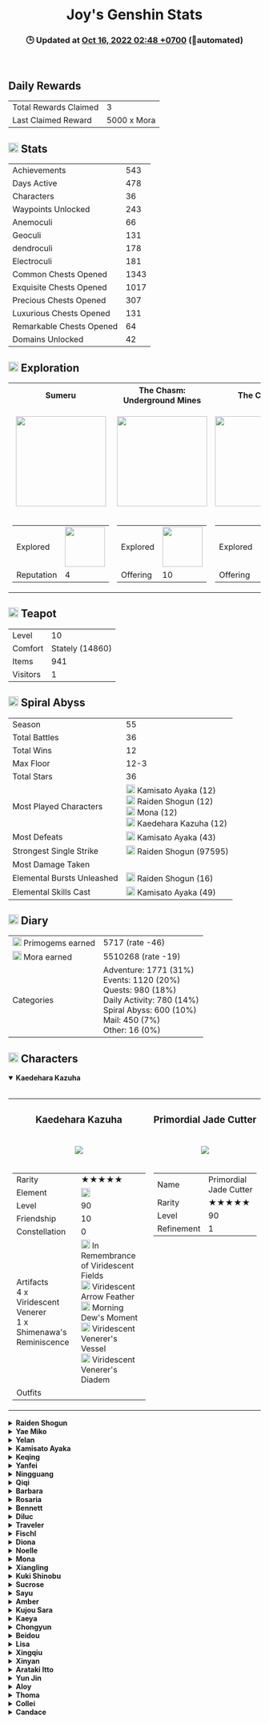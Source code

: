 <h1 align="center">Joy's Genshin Stats</h1>
<h3 align="center">🕒 Updated at <u>Oct             16,             2022             02:48 +0700</u> (🤖automated)</h3>
<br>

<h2>Daily Rewards</h2>
<table>
    <tr>
        <td>Total Rewards Claimed</td>
        <td>3</td>
    </tr>
    <tr>
        <td>Last Claimed Reward</td>
        <td>5000 x Mora</td>
    </tr>
</table>

<h2><img src="https://genshin.honeyhunterworld.com/img/icons/viewpoint_35.webp", height="20"> Stats</h2>
<table><tr>
        <td>Achievements</td>
        <td>543</td>
    </tr><tr>
        <td>Days Active</td>
        <td>478</td>
    </tr><tr>
        <td>Characters</td>
        <td>36</td>
    </tr><tr>
        <td>Waypoints Unlocked</td>
        <td>243</td>
    </tr><tr>
        <td>Anemoculi</td>
        <td>66</td>
    </tr><tr>
        <td>Geoculi</td>
        <td>131</td>
    </tr><tr>
        <td>dendroculi</td>
        <td>178</td>
    </tr><tr>
        <td>Electroculi</td>
        <td>181</td>
    </tr><tr>
        <td>Common Chests Opened</td>
        <td>1343</td>
    </tr><tr>
        <td>Exquisite Chests Opened</td>
        <td>1017</td>
    </tr><tr>
        <td>Precious Chests Opened</td>
        <td>307</td>
    </tr><tr>
        <td>Luxurious Chests Opened</td>
        <td>131</td>
    </tr><tr>
        <td>Remarkable Chests Opened</td>
        <td>64</td>
    </tr><tr>
        <td>Domains Unlocked</td>
        <td>42</td>
    </tr></table>

<h2><img src="https://genshin.honeyhunterworld.com/img/icons/map_35.webp", height="20"> Exploration</h2>
<table>
    <tr><th>Sumeru</th><th>The Chasm: Underground Mines</th><th>The Chasm</th><th>Enkanomiya</th><th>Inazuma</th><th>Dragonspine</th><th>Liyue</th><th>Mondstadt</th></tr>
    <tr><td>
            <p align="center"><img src="https://upload-os-bbs.mihoyo.com/game_record/genshin/city_icon/UI_ChapterIcon_Xumi.png" width="180"></p>
        </td><td>
            <p align="center"><img src="https://upload-os-bbs.mihoyo.com/game_record/genshin/city_icon/UI_ChapterIcon_ChasmsMaw.png" width="180"></p>
        </td><td>
            <p align="center"><img src="https://upload-os-bbs.mihoyo.com/game_record/genshin/city_icon/UI_ChapterIcon_ChasmsMaw.png" width="180"></p>
        </td><td>
            <p align="center"><img src="https://upload-os-bbs.mihoyo.com/game_record/genshin/city_icon/UI_ChapterIcon_Enkanomiya.png" width="180"></p>
        </td><td>
            <p align="center"><img src="https://upload-os-bbs.mihoyo.com/game_record/genshin/city_icon/UI_ChapterIcon_Daoqi.png" width="180"></p>
        </td><td>
            <p align="center"><img src="https://upload-os-bbs.mihoyo.com/game_record/genshin/city_icon/UI_ChapterIcon_Dragonspine.png" width="180"></p>
        </td><td>
            <p align="center"><img src="https://upload-os-bbs.mihoyo.com/game_record/genshin/city_icon/UI_ChapterIcon_Liyue.png" width="180"></p>
        </td><td>
            <p align="center"><img src="https://upload-os-bbs.mihoyo.com/game_record/genshin/city_icon/UI_ChapterIcon_Mengde.png" width="180"></p>
        </td></tr>
    <tr><td>
            <table>
                <tr>
                    <td>Explored</td>
                    <td>
                        <img
                        src="https://progress-bar.dev/40/"
                        width=80>
                    </td>
                </tr>
                <tr>
                    <td>Reputation</td>
                    <td>4</td>
                </tr>
            </table>
        </td><td>
            <table>
                <tr>
                    <td>Explored</td>
                    <td>
                        <img
                        src="https://progress-bar.dev/95/"
                        width=80>
                    </td>
                </tr>
                <tr>
                    <td>Offering</td>
                    <td>10</td>
                </tr>
            </table>
        </td><td>
            <table>
                <tr>
                    <td>Explored</td>
                    <td>
                        <img
                        src="https://progress-bar.dev/91/"
                        width=80>
                    </td>
                </tr>
                <tr>
                    <td>Offering</td>
                    <td>10</td>
                </tr>
            </table>
        </td><td>
            <table>
                <tr>
                    <td>Explored</td>
                    <td>
                        <img
                        src="https://progress-bar.dev/91/"
                        width=80>
                    </td>
                </tr>
                <tr>
                    <td>Offering</td>
                    <td>0</td>
                </tr>
            </table>
        </td><td>
            <table>
                <tr>
                    <td>Explored</td>
                    <td>
                        <img
                        src="https://progress-bar.dev/96/"
                        width=80>
                    </td>
                </tr>
                <tr>
                    <td>Reputation</td>
                    <td>10</td>
                </tr>
            </table>
        </td><td>
            <table>
                <tr>
                    <td>Explored</td>
                    <td>
                        <img
                        src="https://progress-bar.dev/100/"
                        width=80>
                    </td>
                </tr>
                <tr>
                    <td>Offering</td>
                    <td>12</td>
                </tr>
            </table>
        </td><td>
            <table>
                <tr>
                    <td>Explored</td>
                    <td>
                        <img
                        src="https://progress-bar.dev/80/"
                        width=80>
                    </td>
                </tr>
                <tr>
                    <td>Reputation</td>
                    <td>8</td>
                </tr>
            </table>
        </td><td>
            <table>
                <tr>
                    <td>Explored</td>
                    <td>
                        <img
                        src="https://progress-bar.dev/100/"
                        width=80>
                    </td>
                </tr>
                <tr>
                    <td>Reputation</td>
                    <td>8</td>
                </tr>
            </table>
        </td></tr>
</table><h2><img src="https://genshin.honeyhunterworld.com/img/icons/home_world_35.webp", height="20"> Teapot</h2>
<table>
    <tr>
        <td>Level</td>
        <td>10</td>
    </tr>
    <tr>
        <td>Comfort</td>
        <td>Stately (14860)</td>
    </tr>
    <tr>
        <td>Items</td>
        <td>941</td>
    </tr>
    <tr>
        <td>Visitors</td>
        <td>1</td>
    </tr>
</table><h2><img src="https://game-cdn.appsample.com/gim/images/memu-spiral-abyss.png", height="20"> Spiral Abyss</h2>
<table>
    <tr>
        <td>Season</td>
        <td>55</td>
    </tr>
    <tr>
        <td>Total Battles</td>
        <td>36</td>
    </tr>
    <tr>
        <td>Total Wins</td>
        <td>12</td>
    </tr>
    <tr>
        <td>Max Floor</td>
        <td>12-3</td>
    </tr>
    <tr>
        <td>Total Stars</td>
        <td>36</td>
    </tr><tr>
        <td>Most Played Characters</td>
        <td><img src="https://upload-os-bbs.mihoyo.com/game_record/genshin/character_icon/UI_AvatarIcon_Ayaka.png" , height="18"> Kamisato Ayaka (12)<br><img src="https://upload-os-bbs.mihoyo.com/game_record/genshin/character_icon/UI_AvatarIcon_Shougun.png" , height="18"> Raiden Shogun (12)<br><img src="https://upload-os-bbs.mihoyo.com/game_record/genshin/character_icon/UI_AvatarIcon_Mona.png" , height="18"> Mona (12)<br><img src="https://upload-os-bbs.mihoyo.com/game_record/genshin/character_icon/UI_AvatarIcon_Kazuha.png" , height="18"> Kaedehara Kazuha (12)<br></td>
    </tr><tr>
        <td>Most Defeats</td>
        <td><img src="https://upload-os-bbs.mihoyo.com/game_record/genshin/character_icon/UI_AvatarIcon_Ayaka.png" , height="18"> Kamisato Ayaka (43)<br></td>
    </tr><tr>
        <td>Strongest Single Strike</td>
        <td><img src="https://upload-os-bbs.mihoyo.com/game_record/genshin/character_icon/UI_AvatarIcon_Shougun.png" , height="18"> Raiden Shogun (97595)<br></td>
    </tr><tr>
        <td>Most Damage Taken</td>
        <td></td>
    </tr><tr>
        <td>Elemental Bursts Unleashed</td>
        <td><img src="https://upload-os-bbs.mihoyo.com/game_record/genshin/character_icon/UI_AvatarIcon_Shougun.png" , height="18"> Raiden Shogun (16)<br></td>
    </tr><tr>
        <td>Elemental Skills Cast</td>
        <td><img src="https://upload-os-bbs.mihoyo.com/game_record/genshin/character_icon/UI_AvatarIcon_Ayaka.png" , height="18"> Kamisato Ayaka (49)<br></td>
    </tr></table><h2><img src="https://genshin.honeyhunterworld.com/img/hnb_10001_35.webp" height="20"> Diary</h2>
<table>
    <tr>
        <td><img src="https://static.wikia.nocookie.net/gensin-impact/images/d/d4/Item_Primogem.png", height="18"> Primogems earned</td>
        <td>5717 (rate -46)</td>
    </tr>
    <tr>
        <td><img src="https://genshin.honeyhunterworld.com/img/i_2001_35.webp", height="18"> Mora earned</td>
        <td>5510268 (rate -19)</td>
    </tr>
    <tr>
        <td>Categories</td>
        <td>Adventure: 1771 (31%)<br>Events: 1120 (20%)<br>Quests: 980 (18%)<br>Daily Activity: 780 (14%)<br>Spiral Abyss: 600 (10%)<br>Mail: 450 (7%)<br>Other: 16 (0%)<br></td>
    </tr>
</table>

<h2><img src="https://genshin.honeyhunterworld.com/img/icons/char_35.webp", height="20"> Characters</h2><details open><summary><b>Kaedehara Kazuha</b></summary>
    <br/>
    <table>
        <tr>
            <th><h3 align="center">Kaedehara Kazuha</h3></th>
            <th><h3 align="center">Primordial Jade Cutter</h3></th>
        </tr>
        <tr>
            <td>
                <p align="center"><img src="https://upload-os-bbs.mihoyo.com/game_record/genshin/character_icon/UI_AvatarIcon_Kazuha.png"></p>
            </td>
            <td>
                <p align="center"><img src="https://upload-os-bbs.mihoyo.com/game_record/genshin/equip/UI_EquipIcon_Sword_Morax.png"></p>
            </td>
        </tr>
        <tr>
            <td>
                <table>
                    <tr>
                        <td>Rarity</td>
                        <td>★★★★★</td>
                    </tr>
                    <tr>
                        <td>Element</td>
                        <td><img src="https://genshin.honeyhunterworld.com/img/icons/element/anemo_35.webp", height="18"></td>
                    </tr>
                    <tr>
                        <td>Level</td>
                        <td>90</td>
                    </tr>
                    <tr>
                        <td>Friendship</td>
                        <td>10</td>
                    </tr>
                    <tr>
                        <td>Constellation</td>
                        <td>0</td>
                    </tr>
                    <tr>
                        <td>Artifacts<br>4 x Viridescent Venerer<br>1 x Shimenawa's Reminiscence<br></td>
                        <td><img src="https://upload-os-bbs.mihoyo.com/game_record/genshin/equip/UI_RelicIcon_15002_4.png", height="18"> In Remembrance of Viridescent Fields<br><img src="https://upload-os-bbs.mihoyo.com/game_record/genshin/equip/UI_RelicIcon_15002_2.png", height="18"> Viridescent Arrow Feather<br><img src="https://upload-os-bbs.mihoyo.com/game_record/genshin/equip/UI_RelicIcon_15019_5.png", height="18"> Morning Dew's Moment<br><img src="https://upload-os-bbs.mihoyo.com/game_record/genshin/equip/UI_RelicIcon_15002_1.png", height="18"> Viridescent Venerer's Vessel<br><img src="https://upload-os-bbs.mihoyo.com/game_record/genshin/equip/UI_RelicIcon_15002_3.png", height="18"> Viridescent Venerer's Diadem<br></td>
                    </tr>
                    <tr>
                        <td>Outfits</td>
                        <td></td>
                    </tr>
                </table>
            </td>
            <td valign="top">
                <table>
                    <tr>
                        <td>Name</td>
                        <td>Primordial Jade Cutter</td>
                    </tr>
                    <tr>
                        <td>Rarity</td>
                        <td>★★★★★</td>
                    </tr>
                    <tr>
                        <td>Level</td>
                        <td>90</td>
                    </tr>
                    <tr>
                        <td>Refinement</td>
                        <td>1</td>
                    </tr>
                </table>
            </td>
        </tr>
    </table>
</details><details><summary><b>Raiden Shogun</b></summary>
    <br/>
    <table>
        <tr>
            <th><h3 align="center">Raiden Shogun</h3></th>
            <th><h3 align="center">"The Catch"</h3></th>
        </tr>
        <tr>
            <td>
                <p align="center"><img src="https://upload-os-bbs.mihoyo.com/game_record/genshin/character_icon/UI_AvatarIcon_Shougun.png"></p>
            </td>
            <td>
                <p align="center"><img src="https://upload-os-bbs.mihoyo.com/game_record/genshin/equip/UI_EquipIcon_Pole_Mori.png"></p>
            </td>
        </tr>
        <tr>
            <td>
                <table>
                    <tr>
                        <td>Rarity</td>
                        <td>★★★★★</td>
                    </tr>
                    <tr>
                        <td>Element</td>
                        <td><img src="https://genshin.honeyhunterworld.com/img/icons/element/electro_35.webp", height="18"></td>
                    </tr>
                    <tr>
                        <td>Level</td>
                        <td>90</td>
                    </tr>
                    <tr>
                        <td>Friendship</td>
                        <td>10</td>
                    </tr>
                    <tr>
                        <td>Constellation</td>
                        <td>0</td>
                    </tr>
                    <tr>
                        <td>Artifacts<br>4 x Emblem of Severed Fate<br>1 x Maiden Beloved<br></td>
                        <td><img src="https://upload-os-bbs.mihoyo.com/game_record/genshin/equip/UI_RelicIcon_15020_4.png", height="18"> Magnificent Tsuba<br><img src="https://upload-os-bbs.mihoyo.com/game_record/genshin/equip/UI_RelicIcon_15020_2.png", height="18"> Sundered Feather<br><img src="https://upload-os-bbs.mihoyo.com/game_record/genshin/equip/UI_RelicIcon_15020_5.png", height="18"> Storm Cage<br><img src="https://upload-os-bbs.mihoyo.com/game_record/genshin/equip/UI_RelicIcon_14004_1.png", height="18"> Maiden's Fleeting Leisure<br><img src="https://upload-os-bbs.mihoyo.com/game_record/genshin/equip/UI_RelicIcon_15020_3.png", height="18"> Ornate Kabuto<br></td>
                    </tr>
                    <tr>
                        <td>Outfits</td>
                        <td></td>
                    </tr>
                </table>
            </td>
            <td valign="top">
                <table>
                    <tr>
                        <td>Name</td>
                        <td>"The Catch"</td>
                    </tr>
                    <tr>
                        <td>Rarity</td>
                        <td>★★★★</td>
                    </tr>
                    <tr>
                        <td>Level</td>
                        <td>90</td>
                    </tr>
                    <tr>
                        <td>Refinement</td>
                        <td>5</td>
                    </tr>
                </table>
            </td>
        </tr>
    </table>
</details><details><summary><b>Yae Miko</b></summary>
    <br/>
    <table>
        <tr>
            <th><h3 align="center">Yae Miko</h3></th>
            <th><h3 align="center">Kagura's Verity</h3></th>
        </tr>
        <tr>
            <td>
                <p align="center"><img src="https://upload-os-bbs.mihoyo.com/game_record/genshin/character_icon/UI_AvatarIcon_Yae.png"></p>
            </td>
            <td>
                <p align="center"><img src="https://upload-os-bbs.mihoyo.com/game_record/genshin/equip/UI_EquipIcon_Catalyst_Narukami.png"></p>
            </td>
        </tr>
        <tr>
            <td>
                <table>
                    <tr>
                        <td>Rarity</td>
                        <td>★★★★★</td>
                    </tr>
                    <tr>
                        <td>Element</td>
                        <td><img src="https://genshin.honeyhunterworld.com/img/icons/element/electro_35.webp", height="18"></td>
                    </tr>
                    <tr>
                        <td>Level</td>
                        <td>90</td>
                    </tr>
                    <tr>
                        <td>Friendship</td>
                        <td>10</td>
                    </tr>
                    <tr>
                        <td>Constellation</td>
                        <td>0</td>
                    </tr>
                    <tr>
                        <td>Artifacts<br>2 x Shimenawa's Reminiscence<br>2 x Gladiator's Finale<br>1 x Pale Flame<br></td>
                        <td><img src="https://upload-os-bbs.mihoyo.com/game_record/genshin/equip/UI_RelicIcon_15019_4.png", height="18"> Entangling Bloom<br><img src="https://upload-os-bbs.mihoyo.com/game_record/genshin/equip/UI_RelicIcon_15019_2.png", height="18"> Shaft of Remembrance<br><img src="https://upload-os-bbs.mihoyo.com/game_record/genshin/equip/UI_RelicIcon_15001_5.png", height="18"> Gladiator's Longing<br><img src="https://upload-os-bbs.mihoyo.com/game_record/genshin/equip/UI_RelicIcon_15018_1.png", height="18"> Surpassing Cup<br><img src="https://upload-os-bbs.mihoyo.com/game_record/genshin/equip/UI_RelicIcon_15001_3.png", height="18"> Gladiator's Triumphus<br></td>
                    </tr>
                    <tr>
                        <td>Outfits</td>
                        <td></td>
                    </tr>
                </table>
            </td>
            <td valign="top">
                <table>
                    <tr>
                        <td>Name</td>
                        <td>Kagura's Verity</td>
                    </tr>
                    <tr>
                        <td>Rarity</td>
                        <td>★★★★★</td>
                    </tr>
                    <tr>
                        <td>Level</td>
                        <td>90</td>
                    </tr>
                    <tr>
                        <td>Refinement</td>
                        <td>1</td>
                    </tr>
                </table>
            </td>
        </tr>
    </table>
</details><details><summary><b>Yelan</b></summary>
    <br/>
    <table>
        <tr>
            <th><h3 align="center">Yelan</h3></th>
            <th><h3 align="center">Skyward Harp</h3></th>
        </tr>
        <tr>
            <td>
                <p align="center"><img src="https://upload-os-bbs.mihoyo.com/game_record/genshin/character_icon/UI_AvatarIcon_Yelan.png"></p>
            </td>
            <td>
                <p align="center"><img src="https://upload-os-bbs.mihoyo.com/game_record/genshin/equip/UI_EquipIcon_Bow_Dvalin.png"></p>
            </td>
        </tr>
        <tr>
            <td>
                <table>
                    <tr>
                        <td>Rarity</td>
                        <td>★★★★★</td>
                    </tr>
                    <tr>
                        <td>Element</td>
                        <td><img src="https://genshin.honeyhunterworld.com/img/icons/element/hydro_35.webp", height="18"></td>
                    </tr>
                    <tr>
                        <td>Level</td>
                        <td>90</td>
                    </tr>
                    <tr>
                        <td>Friendship</td>
                        <td>10</td>
                    </tr>
                    <tr>
                        <td>Constellation</td>
                        <td>0</td>
                    </tr>
                    <tr>
                        <td>Artifacts<br>2 x Emblem of Severed Fate<br>2 x Heart of Depth<br>1 x Blizzard Strayer<br></td>
                        <td><img src="https://upload-os-bbs.mihoyo.com/game_record/genshin/equip/UI_RelicIcon_15020_4.png", height="18"> Magnificent Tsuba<br><img src="https://upload-os-bbs.mihoyo.com/game_record/genshin/equip/UI_RelicIcon_15020_2.png", height="18"> Sundered Feather<br><img src="https://upload-os-bbs.mihoyo.com/game_record/genshin/equip/UI_RelicIcon_15016_5.png", height="18"> Copper Compass<br><img src="https://upload-os-bbs.mihoyo.com/game_record/genshin/equip/UI_RelicIcon_15016_1.png", height="18"> Goblet of Thundering Deep<br><img src="https://upload-os-bbs.mihoyo.com/game_record/genshin/equip/UI_RelicIcon_14001_3.png", height="18"> Broken Rime's Echo<br></td>
                    </tr>
                    <tr>
                        <td>Outfits</td>
                        <td></td>
                    </tr>
                </table>
            </td>
            <td valign="top">
                <table>
                    <tr>
                        <td>Name</td>
                        <td>Skyward Harp</td>
                    </tr>
                    <tr>
                        <td>Rarity</td>
                        <td>★★★★★</td>
                    </tr>
                    <tr>
                        <td>Level</td>
                        <td>90</td>
                    </tr>
                    <tr>
                        <td>Refinement</td>
                        <td>1</td>
                    </tr>
                </table>
            </td>
        </tr>
    </table>
</details><details><summary><b>Kamisato Ayaka</b></summary>
    <br/>
    <table>
        <tr>
            <th><h3 align="center">Kamisato Ayaka</h3></th>
            <th><h3 align="center">Mistsplitter Reforged</h3></th>
        </tr>
        <tr>
            <td>
                <p align="center"><img src="https://upload-os-bbs.mihoyo.com/game_record/genshin/character_icon/UI_AvatarIcon_Ayaka.png"></p>
            </td>
            <td>
                <p align="center"><img src="https://upload-os-bbs.mihoyo.com/game_record/genshin/equip/UI_EquipIcon_Sword_Narukami.png"></p>
            </td>
        </tr>
        <tr>
            <td>
                <table>
                    <tr>
                        <td>Rarity</td>
                        <td>★★★★★</td>
                    </tr>
                    <tr>
                        <td>Element</td>
                        <td><img src="https://genshin.honeyhunterworld.com/img/icons/element/cryo_35.webp", height="18"></td>
                    </tr>
                    <tr>
                        <td>Level</td>
                        <td>90</td>
                    </tr>
                    <tr>
                        <td>Friendship</td>
                        <td>9</td>
                    </tr>
                    <tr>
                        <td>Constellation</td>
                        <td>0</td>
                    </tr>
                    <tr>
                        <td>Artifacts<br>4 x Blizzard Strayer<br>1 x Emblem of Severed Fate<br></td>
                        <td><img src="https://upload-os-bbs.mihoyo.com/game_record/genshin/equip/UI_RelicIcon_14001_4.png", height="18"> Snowswept Memory<br><img src="https://upload-os-bbs.mihoyo.com/game_record/genshin/equip/UI_RelicIcon_14001_2.png", height="18"> Icebreaker's Resolve<br><img src="https://upload-os-bbs.mihoyo.com/game_record/genshin/equip/UI_RelicIcon_14001_5.png", height="18"> Frozen Homeland's Demise<br><img src="https://upload-os-bbs.mihoyo.com/game_record/genshin/equip/UI_RelicIcon_15020_1.png", height="18"> Scarlet Vessel<br><img src="https://upload-os-bbs.mihoyo.com/game_record/genshin/equip/UI_RelicIcon_14001_3.png", height="18"> Broken Rime's Echo<br></td>
                    </tr>
                    <tr>
                        <td>Outfits</td>
                        <td></td>
                    </tr>
                </table>
            </td>
            <td valign="top">
                <table>
                    <tr>
                        <td>Name</td>
                        <td>Mistsplitter Reforged</td>
                    </tr>
                    <tr>
                        <td>Rarity</td>
                        <td>★★★★★</td>
                    </tr>
                    <tr>
                        <td>Level</td>
                        <td>90</td>
                    </tr>
                    <tr>
                        <td>Refinement</td>
                        <td>1</td>
                    </tr>
                </table>
            </td>
        </tr>
    </table>
</details><details><summary><b>Keqing</b></summary>
    <br/>
    <table>
        <tr>
            <th><h3 align="center">Keqing</h3></th>
            <th><h3 align="center">Lion's Roar</h3></th>
        </tr>
        <tr>
            <td>
                <p align="center"><img src="https://upload-os-bbs.mihoyo.com/game_record/genshin/character_icon/UI_AvatarIcon_Keqing.png"></p>
            </td>
            <td>
                <p align="center"><img src="https://upload-os-bbs.mihoyo.com/game_record/genshin/equip/UI_EquipIcon_Sword_Rockkiller.png"></p>
            </td>
        </tr>
        <tr>
            <td>
                <table>
                    <tr>
                        <td>Rarity</td>
                        <td>★★★★★</td>
                    </tr>
                    <tr>
                        <td>Element</td>
                        <td><img src="https://genshin.honeyhunterworld.com/img/icons/element/electro_35.webp", height="18"></td>
                    </tr>
                    <tr>
                        <td>Level</td>
                        <td>80</td>
                    </tr>
                    <tr>
                        <td>Friendship</td>
                        <td>10</td>
                    </tr>
                    <tr>
                        <td>Constellation</td>
                        <td>0</td>
                    </tr>
                    <tr>
                        <td>Artifacts<br>2 x Wanderer's Troupe<br>3 x Gladiator's Finale<br></td>
                        <td><img src="https://upload-os-bbs.mihoyo.com/game_record/genshin/equip/UI_RelicIcon_15003_4.png", height="18"> Troupe's Dawnlight<br><img src="https://upload-os-bbs.mihoyo.com/game_record/genshin/equip/UI_RelicIcon_15001_2.png", height="18"> Gladiator's Destiny<br><img src="https://upload-os-bbs.mihoyo.com/game_record/genshin/equip/UI_RelicIcon_15001_5.png", height="18"> Gladiator's Longing<br><img src="https://upload-os-bbs.mihoyo.com/game_record/genshin/equip/UI_RelicIcon_15001_1.png", height="18"> Gladiator's Intoxication<br><img src="https://upload-os-bbs.mihoyo.com/game_record/genshin/equip/UI_RelicIcon_15003_3.png", height="18"> Conductor's Top Hat<br></td>
                    </tr>
                    <tr>
                        <td>Outfits</td>
                        <td></td>
                    </tr>
                </table>
            </td>
            <td valign="top">
                <table>
                    <tr>
                        <td>Name</td>
                        <td>Lion's Roar</td>
                    </tr>
                    <tr>
                        <td>Rarity</td>
                        <td>★★★★</td>
                    </tr>
                    <tr>
                        <td>Level</td>
                        <td>80</td>
                    </tr>
                    <tr>
                        <td>Refinement</td>
                        <td>2</td>
                    </tr>
                </table>
            </td>
        </tr>
    </table>
</details><details><summary><b>Yanfei</b></summary>
    <br/>
    <table>
        <tr>
            <th><h3 align="center">Yanfei</h3></th>
            <th><h3 align="center">Dodoco Tales</h3></th>
        </tr>
        <tr>
            <td>
                <p align="center"><img src="https://upload-os-bbs.mihoyo.com/game_record/genshin/character_icon/UI_AvatarIcon_Feiyan.png"></p>
            </td>
            <td>
                <p align="center"><img src="https://upload-os-bbs.mihoyo.com/game_record/genshin/equip/UI_EquipIcon_Catalyst_Ludiharpastum.png"></p>
            </td>
        </tr>
        <tr>
            <td>
                <table>
                    <tr>
                        <td>Rarity</td>
                        <td>★★★★</td>
                    </tr>
                    <tr>
                        <td>Element</td>
                        <td><img src="https://genshin.honeyhunterworld.com/img/icons/element/pyro_35.webp", height="18"></td>
                    </tr>
                    <tr>
                        <td>Level</td>
                        <td>90</td>
                    </tr>
                    <tr>
                        <td>Friendship</td>
                        <td>10</td>
                    </tr>
                    <tr>
                        <td>Constellation</td>
                        <td>2</td>
                    </tr>
                    <tr>
                        <td>Artifacts<br>4 x Wanderer's Troupe<br>1 x Emblem of Severed Fate<br></td>
                        <td><img src="https://upload-os-bbs.mihoyo.com/game_record/genshin/equip/UI_RelicIcon_15003_4.png", height="18"> Troupe's Dawnlight<br><img src="https://upload-os-bbs.mihoyo.com/game_record/genshin/equip/UI_RelicIcon_15003_2.png", height="18"> Bard's Arrow Feather<br><img src="https://upload-os-bbs.mihoyo.com/game_record/genshin/equip/UI_RelicIcon_15003_5.png", height="18"> Concert's Final Hour<br><img src="https://upload-os-bbs.mihoyo.com/game_record/genshin/equip/UI_RelicIcon_15020_1.png", height="18"> Scarlet Vessel<br><img src="https://upload-os-bbs.mihoyo.com/game_record/genshin/equip/UI_RelicIcon_15003_3.png", height="18"> Conductor's Top Hat<br></td>
                    </tr>
                    <tr>
                        <td>Outfits</td>
                        <td></td>
                    </tr>
                </table>
            </td>
            <td valign="top">
                <table>
                    <tr>
                        <td>Name</td>
                        <td>Dodoco Tales</td>
                    </tr>
                    <tr>
                        <td>Rarity</td>
                        <td>★★★★</td>
                    </tr>
                    <tr>
                        <td>Level</td>
                        <td>80</td>
                    </tr>
                    <tr>
                        <td>Refinement</td>
                        <td>3</td>
                    </tr>
                </table>
            </td>
        </tr>
    </table>
</details><details><summary><b>Ningguang</b></summary>
    <br/>
    <table>
        <tr>
            <th><h3 align="center">Ningguang</h3></th>
            <th><h3 align="center">Skyward Atlas</h3></th>
        </tr>
        <tr>
            <td>
                <p align="center"><img src="https://upload-os-bbs.mihoyo.com/game_record/genshin/character_icon/UI_AvatarIcon_Ningguang.png"></p>
            </td>
            <td>
                <p align="center"><img src="https://upload-os-bbs.mihoyo.com/game_record/genshin/equip/UI_EquipIcon_Catalyst_Dvalin.png"></p>
            </td>
        </tr>
        <tr>
            <td>
                <table>
                    <tr>
                        <td>Rarity</td>
                        <td>★★★★</td>
                    </tr>
                    <tr>
                        <td>Element</td>
                        <td><img src="https://genshin.honeyhunterworld.com/img/icons/element/geo_35.webp", height="18"></td>
                    </tr>
                    <tr>
                        <td>Level</td>
                        <td>80</td>
                    </tr>
                    <tr>
                        <td>Friendship</td>
                        <td>9</td>
                    </tr>
                    <tr>
                        <td>Constellation</td>
                        <td>6</td>
                    </tr>
                    <tr>
                        <td>Artifacts<br>2 x Shimenawa's Reminiscence<br>2 x Gladiator's Finale<br>1 x Thundering Fury<br></td>
                        <td><img src="https://upload-os-bbs.mihoyo.com/game_record/genshin/equip/UI_RelicIcon_15019_4.png", height="18"> Entangling Bloom<br><img src="https://upload-os-bbs.mihoyo.com/game_record/genshin/equip/UI_RelicIcon_15019_2.png", height="18"> Shaft of Remembrance<br><img src="https://upload-os-bbs.mihoyo.com/game_record/genshin/equip/UI_RelicIcon_15001_5.png", height="18"> Gladiator's Longing<br><img src="https://upload-os-bbs.mihoyo.com/game_record/genshin/equip/UI_RelicIcon_15001_1.png", height="18"> Gladiator's Intoxication<br><img src="https://upload-os-bbs.mihoyo.com/game_record/genshin/equip/UI_RelicIcon_15005_3.png", height="18"> Thunder Summoner's Crown<br></td>
                    </tr>
                    <tr>
                        <td>Outfits</td>
                        <td>Orchid's Evening Gown</td>
                    </tr>
                </table>
            </td>
            <td valign="top">
                <table>
                    <tr>
                        <td>Name</td>
                        <td>Skyward Atlas</td>
                    </tr>
                    <tr>
                        <td>Rarity</td>
                        <td>★★★★★</td>
                    </tr>
                    <tr>
                        <td>Level</td>
                        <td>90</td>
                    </tr>
                    <tr>
                        <td>Refinement</td>
                        <td>1</td>
                    </tr>
                </table>
            </td>
        </tr>
    </table>
</details><details><summary><b>Qiqi</b></summary>
    <br/>
    <table>
        <tr>
            <th><h3 align="center">Qiqi</h3></th>
            <th><h3 align="center">Aquila Favonia</h3></th>
        </tr>
        <tr>
            <td>
                <p align="center"><img src="https://upload-os-bbs.mihoyo.com/game_record/genshin/character_icon/UI_AvatarIcon_Qiqi.png"></p>
            </td>
            <td>
                <p align="center"><img src="https://upload-os-bbs.mihoyo.com/game_record/genshin/equip/UI_EquipIcon_Sword_Falcon.png"></p>
            </td>
        </tr>
        <tr>
            <td>
                <table>
                    <tr>
                        <td>Rarity</td>
                        <td>★★★★★</td>
                    </tr>
                    <tr>
                        <td>Element</td>
                        <td><img src="https://genshin.honeyhunterworld.com/img/icons/element/cryo_35.webp", height="18"></td>
                    </tr>
                    <tr>
                        <td>Level</td>
                        <td>80</td>
                    </tr>
                    <tr>
                        <td>Friendship</td>
                        <td>10</td>
                    </tr>
                    <tr>
                        <td>Constellation</td>
                        <td>1</td>
                    </tr>
                    <tr>
                        <td>Artifacts<br>4 x Maiden Beloved<br>1 x Noblesse Oblige<br></td>
                        <td><img src="https://upload-os-bbs.mihoyo.com/game_record/genshin/equip/UI_RelicIcon_14004_4.png", height="18"> Maiden's Distant Love<br><img src="https://upload-os-bbs.mihoyo.com/game_record/genshin/equip/UI_RelicIcon_14004_2.png", height="18"> Maiden's Heart-Stricken Infatuation<br><img src="https://upload-os-bbs.mihoyo.com/game_record/genshin/equip/UI_RelicIcon_15007_5.png", height="18"> Royal Pocket Watch<br><img src="https://upload-os-bbs.mihoyo.com/game_record/genshin/equip/UI_RelicIcon_14004_1.png", height="18"> Maiden's Fleeting Leisure<br><img src="https://upload-os-bbs.mihoyo.com/game_record/genshin/equip/UI_RelicIcon_14004_3.png", height="18"> Maiden's Fading Beauty<br></td>
                    </tr>
                    <tr>
                        <td>Outfits</td>
                        <td></td>
                    </tr>
                </table>
            </td>
            <td valign="top">
                <table>
                    <tr>
                        <td>Name</td>
                        <td>Aquila Favonia</td>
                    </tr>
                    <tr>
                        <td>Rarity</td>
                        <td>★★★★★</td>
                    </tr>
                    <tr>
                        <td>Level</td>
                        <td>50</td>
                    </tr>
                    <tr>
                        <td>Refinement</td>
                        <td>1</td>
                    </tr>
                </table>
            </td>
        </tr>
    </table>
</details><details><summary><b>Barbara</b></summary>
    <br/>
    <table>
        <tr>
            <th><h3 align="center">Barbara</h3></th>
            <th><h3 align="center">Prototype Amber</h3></th>
        </tr>
        <tr>
            <td>
                <p align="center"><img src="https://upload-os-bbs.mihoyo.com/game_record/genshin/character_icon/UI_AvatarIcon_Barbara.png"></p>
            </td>
            <td>
                <p align="center"><img src="https://upload-os-bbs.mihoyo.com/game_record/genshin/equip/UI_EquipIcon_Catalyst_Proto.png"></p>
            </td>
        </tr>
        <tr>
            <td>
                <table>
                    <tr>
                        <td>Rarity</td>
                        <td>★★★★</td>
                    </tr>
                    <tr>
                        <td>Element</td>
                        <td><img src="https://genshin.honeyhunterworld.com/img/icons/element/hydro_35.webp", height="18"></td>
                    </tr>
                    <tr>
                        <td>Level</td>
                        <td>80</td>
                    </tr>
                    <tr>
                        <td>Friendship</td>
                        <td>10</td>
                    </tr>
                    <tr>
                        <td>Constellation</td>
                        <td>1</td>
                    </tr>
                    <tr>
                        <td>Artifacts<br>3 x Maiden Beloved<br>2 x Ocean-Hued Clam<br></td>
                        <td><img src="https://upload-os-bbs.mihoyo.com/game_record/genshin/equip/UI_RelicIcon_14004_4.png", height="18"> Maiden's Distant Love<br><img src="https://upload-os-bbs.mihoyo.com/game_record/genshin/equip/UI_RelicIcon_14004_2.png", height="18"> Maiden's Heart-Stricken Infatuation<br><img src="https://upload-os-bbs.mihoyo.com/game_record/genshin/equip/UI_RelicIcon_14004_5.png", height="18"> Maiden's Passing Youth<br><img src="https://upload-os-bbs.mihoyo.com/game_record/genshin/equip/UI_RelicIcon_15022_1.png", height="18"> Pearl Cage<br><img src="https://upload-os-bbs.mihoyo.com/game_record/genshin/equip/UI_RelicIcon_15022_3.png", height="18"> Crown of Watatsumi<br></td>
                    </tr>
                    <tr>
                        <td>Outfits</td>
                        <td>Summertime Sparkle</td>
                    </tr>
                </table>
            </td>
            <td valign="top">
                <table>
                    <tr>
                        <td>Name</td>
                        <td>Prototype Amber</td>
                    </tr>
                    <tr>
                        <td>Rarity</td>
                        <td>★★★★</td>
                    </tr>
                    <tr>
                        <td>Level</td>
                        <td>60</td>
                    </tr>
                    <tr>
                        <td>Refinement</td>
                        <td>1</td>
                    </tr>
                </table>
            </td>
        </tr>
    </table>
</details><details><summary><b>Rosaria</b></summary>
    <br/>
    <table>
        <tr>
            <th><h3 align="center">Rosaria</h3></th>
            <th><h3 align="center">Dragonspine Spear</h3></th>
        </tr>
        <tr>
            <td>
                <p align="center"><img src="https://upload-os-bbs.mihoyo.com/game_record/genshin/character_icon/UI_AvatarIcon_Rosaria.png"></p>
            </td>
            <td>
                <p align="center"><img src="https://upload-os-bbs.mihoyo.com/game_record/genshin/equip/UI_EquipIcon_Pole_Everfrost.png"></p>
            </td>
        </tr>
        <tr>
            <td>
                <table>
                    <tr>
                        <td>Rarity</td>
                        <td>★★★★</td>
                    </tr>
                    <tr>
                        <td>Element</td>
                        <td><img src="https://genshin.honeyhunterworld.com/img/icons/element/cryo_35.webp", height="18"></td>
                    </tr>
                    <tr>
                        <td>Level</td>
                        <td>80</td>
                    </tr>
                    <tr>
                        <td>Friendship</td>
                        <td>10</td>
                    </tr>
                    <tr>
                        <td>Constellation</td>
                        <td>4</td>
                    </tr>
                    <tr>
                        <td>Artifacts<br>1 x Gladiator's Finale<br>1 x Tenacity of the Millelith<br>3 x Blizzard Strayer<br></td>
                        <td><img src="https://upload-os-bbs.mihoyo.com/game_record/genshin/equip/UI_RelicIcon_15001_4.png", height="18"> Gladiator's Nostalgia<br><img src="https://upload-os-bbs.mihoyo.com/game_record/genshin/equip/UI_RelicIcon_15017_2.png", height="18"> Ceremonial War-Plume<br><img src="https://upload-os-bbs.mihoyo.com/game_record/genshin/equip/UI_RelicIcon_14001_5.png", height="18"> Frozen Homeland's Demise<br><img src="https://upload-os-bbs.mihoyo.com/game_record/genshin/equip/UI_RelicIcon_14001_1.png", height="18"> Frost-Weaved Dignity<br><img src="https://upload-os-bbs.mihoyo.com/game_record/genshin/equip/UI_RelicIcon_14001_3.png", height="18"> Broken Rime's Echo<br></td>
                    </tr>
                    <tr>
                        <td>Outfits</td>
                        <td>To the Church's Free Spirit</td>
                    </tr>
                </table>
            </td>
            <td valign="top">
                <table>
                    <tr>
                        <td>Name</td>
                        <td>Dragonspine Spear</td>
                    </tr>
                    <tr>
                        <td>Rarity</td>
                        <td>★★★★</td>
                    </tr>
                    <tr>
                        <td>Level</td>
                        <td>80</td>
                    </tr>
                    <tr>
                        <td>Refinement</td>
                        <td>1</td>
                    </tr>
                </table>
            </td>
        </tr>
    </table>
</details><details><summary><b>Bennett</b></summary>
    <br/>
    <table>
        <tr>
            <th><h3 align="center">Bennett</h3></th>
            <th><h3 align="center">Dull Blade</h3></th>
        </tr>
        <tr>
            <td>
                <p align="center"><img src="https://upload-os-bbs.mihoyo.com/game_record/genshin/character_icon/UI_AvatarIcon_Bennett.png"></p>
            </td>
            <td>
                <p align="center"><img src="https://upload-os-bbs.mihoyo.com/game_record/genshin/equip/UI_EquipIcon_Sword_Blunt.png"></p>
            </td>
        </tr>
        <tr>
            <td>
                <table>
                    <tr>
                        <td>Rarity</td>
                        <td>★★★★</td>
                    </tr>
                    <tr>
                        <td>Element</td>
                        <td><img src="https://genshin.honeyhunterworld.com/img/icons/element/pyro_35.webp", height="18"></td>
                    </tr>
                    <tr>
                        <td>Level</td>
                        <td>80</td>
                    </tr>
                    <tr>
                        <td>Friendship</td>
                        <td>8</td>
                    </tr>
                    <tr>
                        <td>Constellation</td>
                        <td>2</td>
                    </tr>
                    <tr>
                        <td>Artifacts<br>2 x Wanderer's Troupe<br>1 x Noblesse Oblige<br>2 x Emblem of Severed Fate<br></td>
                        <td><img src="https://upload-os-bbs.mihoyo.com/game_record/genshin/equip/UI_RelicIcon_15003_4.png", height="18"> Troupe's Dawnlight<br><img src="https://upload-os-bbs.mihoyo.com/game_record/genshin/equip/UI_RelicIcon_15003_2.png", height="18"> Bard's Arrow Feather<br><img src="https://upload-os-bbs.mihoyo.com/game_record/genshin/equip/UI_RelicIcon_15007_5.png", height="18"> Royal Pocket Watch<br><img src="https://upload-os-bbs.mihoyo.com/game_record/genshin/equip/UI_RelicIcon_15020_1.png", height="18"> Scarlet Vessel<br><img src="https://upload-os-bbs.mihoyo.com/game_record/genshin/equip/UI_RelicIcon_15020_3.png", height="18"> Ornate Kabuto<br></td>
                    </tr>
                    <tr>
                        <td>Outfits</td>
                        <td></td>
                    </tr>
                </table>
            </td>
            <td valign="top">
                <table>
                    <tr>
                        <td>Name</td>
                        <td>Dull Blade</td>
                    </tr>
                    <tr>
                        <td>Rarity</td>
                        <td>★</td>
                    </tr>
                    <tr>
                        <td>Level</td>
                        <td>1</td>
                    </tr>
                    <tr>
                        <td>Refinement</td>
                        <td>1</td>
                    </tr>
                </table>
            </td>
        </tr>
    </table>
</details><details><summary><b>Diluc</b></summary>
    <br/>
    <table>
        <tr>
            <th><h3 align="center">Diluc</h3></th>
            <th><h3 align="center">The Unforged</h3></th>
        </tr>
        <tr>
            <td>
                <p align="center"><img src="https://upload-os-bbs.mihoyo.com/game_record/genshin/character_icon/UI_AvatarIcon_Diluc.png"></p>
            </td>
            <td>
                <p align="center"><img src="https://upload-os-bbs.mihoyo.com/game_record/genshin/equip/UI_EquipIcon_Claymore_Kunwu.png"></p>
            </td>
        </tr>
        <tr>
            <td>
                <table>
                    <tr>
                        <td>Rarity</td>
                        <td>★★★★★</td>
                    </tr>
                    <tr>
                        <td>Element</td>
                        <td><img src="https://genshin.honeyhunterworld.com/img/icons/element/pyro_35.webp", height="18"></td>
                    </tr>
                    <tr>
                        <td>Level</td>
                        <td>80</td>
                    </tr>
                    <tr>
                        <td>Friendship</td>
                        <td>5</td>
                    </tr>
                    <tr>
                        <td>Constellation</td>
                        <td>1</td>
                    </tr>
                    <tr>
                        <td>Artifacts<br></td>
                        <td></td>
                    </tr>
                    <tr>
                        <td>Outfits</td>
                        <td></td>
                    </tr>
                </table>
            </td>
            <td valign="top">
                <table>
                    <tr>
                        <td>Name</td>
                        <td>The Unforged</td>
                    </tr>
                    <tr>
                        <td>Rarity</td>
                        <td>★★★★★</td>
                    </tr>
                    <tr>
                        <td>Level</td>
                        <td>50</td>
                    </tr>
                    <tr>
                        <td>Refinement</td>
                        <td>1</td>
                    </tr>
                </table>
            </td>
        </tr>
    </table>
</details><details><summary><b>Traveler</b></summary>
    <br/>
    <table>
        <tr>
            <th><h3 align="center">Traveler</h3></th>
            <th><h3 align="center">Skyward Blade</h3></th>
        </tr>
        <tr>
            <td>
                <p align="center"><img src="https://upload-os-bbs.mihoyo.com/game_record/genshin/character_icon/UI_AvatarIcon_PlayerGirl.png"></p>
            </td>
            <td>
                <p align="center"><img src="https://upload-os-bbs.mihoyo.com/game_record/genshin/equip/UI_EquipIcon_Sword_Dvalin.png"></p>
            </td>
        </tr>
        <tr>
            <td>
                <table>
                    <tr>
                        <td>Rarity</td>
                        <td>★★★★★</td>
                    </tr>
                    <tr>
                        <td>Element</td>
                        <td><img src="https://genshin.honeyhunterworld.com/img/icons/element/dendro_35.webp", height="18"></td>
                    </tr>
                    <tr>
                        <td>Level</td>
                        <td>80</td>
                    </tr>
                    <tr>
                        <td>Friendship</td>
                        <td>0</td>
                    </tr>
                    <tr>
                        <td>Constellation</td>
                        <td>5</td>
                    </tr>
                    <tr>
                        <td>Artifacts<br>4 x Noblesse Oblige<br>1 x Shimenawa's Reminiscence<br></td>
                        <td><img src="https://upload-os-bbs.mihoyo.com/game_record/genshin/equip/UI_RelicIcon_15007_4.png", height="18"> Royal Flora<br><img src="https://upload-os-bbs.mihoyo.com/game_record/genshin/equip/UI_RelicIcon_15007_2.png", height="18"> Royal Plume<br><img src="https://upload-os-bbs.mihoyo.com/game_record/genshin/equip/UI_RelicIcon_15019_5.png", height="18"> Morning Dew's Moment<br><img src="https://upload-os-bbs.mihoyo.com/game_record/genshin/equip/UI_RelicIcon_15007_1.png", height="18"> Royal Silver Urn<br><img src="https://upload-os-bbs.mihoyo.com/game_record/genshin/equip/UI_RelicIcon_15007_3.png", height="18"> Royal Masque<br></td>
                    </tr>
                    <tr>
                        <td>Outfits</td>
                        <td></td>
                    </tr>
                </table>
            </td>
            <td valign="top">
                <table>
                    <tr>
                        <td>Name</td>
                        <td>Skyward Blade</td>
                    </tr>
                    <tr>
                        <td>Rarity</td>
                        <td>★★★★★</td>
                    </tr>
                    <tr>
                        <td>Level</td>
                        <td>80</td>
                    </tr>
                    <tr>
                        <td>Refinement</td>
                        <td>1</td>
                    </tr>
                </table>
            </td>
        </tr>
    </table>
</details><details><summary><b>Fischl</b></summary>
    <br/>
    <table>
        <tr>
            <th><h3 align="center">Fischl</h3></th>
            <th><h3 align="center">Prototype Crescent</h3></th>
        </tr>
        <tr>
            <td>
                <p align="center"><img src="https://upload-os-bbs.mihoyo.com/game_record/genshin/character_icon/UI_AvatarIcon_Fischl.png"></p>
            </td>
            <td>
                <p align="center"><img src="https://upload-os-bbs.mihoyo.com/game_record/genshin/equip/UI_EquipIcon_Bow_Proto.png"></p>
            </td>
        </tr>
        <tr>
            <td>
                <table>
                    <tr>
                        <td>Rarity</td>
                        <td>★★★★</td>
                    </tr>
                    <tr>
                        <td>Element</td>
                        <td><img src="https://genshin.honeyhunterworld.com/img/icons/element/electro_35.webp", height="18"></td>
                    </tr>
                    <tr>
                        <td>Level</td>
                        <td>70</td>
                    </tr>
                    <tr>
                        <td>Friendship</td>
                        <td>10</td>
                    </tr>
                    <tr>
                        <td>Constellation</td>
                        <td>2</td>
                    </tr>
                    <tr>
                        <td>Artifacts<br>1 x Archaic Petra<br>1 x Noblesse Oblige<br>1 x Wanderer's Troupe<br>1 x Emblem of Severed Fate<br>1 x Lavawalker<br></td>
                        <td><img src="https://upload-os-bbs.mihoyo.com/game_record/genshin/equip/UI_RelicIcon_15014_4.png", height="18"> Flower of Creviced Cliff<br><img src="https://upload-os-bbs.mihoyo.com/game_record/genshin/equip/UI_RelicIcon_15007_2.png", height="18"> Royal Plume<br><img src="https://upload-os-bbs.mihoyo.com/game_record/genshin/equip/UI_RelicIcon_15003_5.png", height="18"> Concert's Final Hour<br><img src="https://upload-os-bbs.mihoyo.com/game_record/genshin/equip/UI_RelicIcon_15020_1.png", height="18"> Scarlet Vessel<br><img src="https://upload-os-bbs.mihoyo.com/game_record/genshin/equip/UI_RelicIcon_14003_3.png", height="18"> Lavawalker's Wisdom<br></td>
                    </tr>
                    <tr>
                        <td>Outfits</td>
                        <td></td>
                    </tr>
                </table>
            </td>
            <td valign="top">
                <table>
                    <tr>
                        <td>Name</td>
                        <td>Prototype Crescent</td>
                    </tr>
                    <tr>
                        <td>Rarity</td>
                        <td>★★★★</td>
                    </tr>
                    <tr>
                        <td>Level</td>
                        <td>70</td>
                    </tr>
                    <tr>
                        <td>Refinement</td>
                        <td>1</td>
                    </tr>
                </table>
            </td>
        </tr>
    </table>
</details><details><summary><b>Diona</b></summary>
    <br/>
    <table>
        <tr>
            <th><h3 align="center">Diona</h3></th>
            <th><h3 align="center">Favonius Warbow</h3></th>
        </tr>
        <tr>
            <td>
                <p align="center"><img src="https://upload-os-bbs.mihoyo.com/game_record/genshin/character_icon/UI_AvatarIcon_Diona.png"></p>
            </td>
            <td>
                <p align="center"><img src="https://upload-os-bbs.mihoyo.com/game_record/genshin/equip/UI_EquipIcon_Bow_Zephyrus.png"></p>
            </td>
        </tr>
        <tr>
            <td>
                <table>
                    <tr>
                        <td>Rarity</td>
                        <td>★★★★</td>
                    </tr>
                    <tr>
                        <td>Element</td>
                        <td><img src="https://genshin.honeyhunterworld.com/img/icons/element/cryo_35.webp", height="18"></td>
                    </tr>
                    <tr>
                        <td>Level</td>
                        <td>70</td>
                    </tr>
                    <tr>
                        <td>Friendship</td>
                        <td>10</td>
                    </tr>
                    <tr>
                        <td>Constellation</td>
                        <td>6</td>
                    </tr>
                    <tr>
                        <td>Artifacts<br>1 x Tenacity of the Millelith<br>1 x Blizzard Strayer<br>1 x Heart of Depth<br>1 x Gladiator's Finale<br>1 x Retracing Bolide<br></td>
                        <td><img src="https://upload-os-bbs.mihoyo.com/game_record/genshin/equip/UI_RelicIcon_15017_4.png", height="18"> Flower of Accolades<br><img src="https://upload-os-bbs.mihoyo.com/game_record/genshin/equip/UI_RelicIcon_14001_2.png", height="18"> Icebreaker's Resolve<br><img src="https://upload-os-bbs.mihoyo.com/game_record/genshin/equip/UI_RelicIcon_15016_5.png", height="18"> Copper Compass<br><img src="https://upload-os-bbs.mihoyo.com/game_record/genshin/equip/UI_RelicIcon_15001_1.png", height="18"> Gladiator's Intoxication<br><img src="https://upload-os-bbs.mihoyo.com/game_record/genshin/equip/UI_RelicIcon_15015_3.png", height="18"> Summer Night's Mask<br></td>
                    </tr>
                    <tr>
                        <td>Outfits</td>
                        <td></td>
                    </tr>
                </table>
            </td>
            <td valign="top">
                <table>
                    <tr>
                        <td>Name</td>
                        <td>Favonius Warbow</td>
                    </tr>
                    <tr>
                        <td>Rarity</td>
                        <td>★★★★</td>
                    </tr>
                    <tr>
                        <td>Level</td>
                        <td>80</td>
                    </tr>
                    <tr>
                        <td>Refinement</td>
                        <td>5</td>
                    </tr>
                </table>
            </td>
        </tr>
    </table>
</details><details><summary><b>Noelle</b></summary>
    <br/>
    <table>
        <tr>
            <th><h3 align="center">Noelle</h3></th>
            <th><h3 align="center">Favonius Greatsword</h3></th>
        </tr>
        <tr>
            <td>
                <p align="center"><img src="https://upload-os-bbs.mihoyo.com/game_record/genshin/character_icon/UI_AvatarIcon_Noel.png"></p>
            </td>
            <td>
                <p align="center"><img src="https://upload-os-bbs.mihoyo.com/game_record/genshin/equip/UI_EquipIcon_Claymore_Zephyrus.png"></p>
            </td>
        </tr>
        <tr>
            <td>
                <table>
                    <tr>
                        <td>Rarity</td>
                        <td>★★★★</td>
                    </tr>
                    <tr>
                        <td>Element</td>
                        <td><img src="https://genshin.honeyhunterworld.com/img/icons/element/geo_35.webp", height="18"></td>
                    </tr>
                    <tr>
                        <td>Level</td>
                        <td>70</td>
                    </tr>
                    <tr>
                        <td>Friendship</td>
                        <td>8</td>
                    </tr>
                    <tr>
                        <td>Constellation</td>
                        <td>2</td>
                    </tr>
                    <tr>
                        <td>Artifacts<br></td>
                        <td></td>
                    </tr>
                    <tr>
                        <td>Outfits</td>
                        <td></td>
                    </tr>
                </table>
            </td>
            <td valign="top">
                <table>
                    <tr>
                        <td>Name</td>
                        <td>Favonius Greatsword</td>
                    </tr>
                    <tr>
                        <td>Rarity</td>
                        <td>★★★★</td>
                    </tr>
                    <tr>
                        <td>Level</td>
                        <td>20</td>
                    </tr>
                    <tr>
                        <td>Refinement</td>
                        <td>1</td>
                    </tr>
                </table>
            </td>
        </tr>
    </table>
</details><details><summary><b>Mona</b></summary>
    <br/>
    <table>
        <tr>
            <th><h3 align="center">Mona</h3></th>
            <th><h3 align="center">Mappa Mare</h3></th>
        </tr>
        <tr>
            <td>
                <p align="center"><img src="https://upload-os-bbs.mihoyo.com/game_record/genshin/character_icon/UI_AvatarIcon_Mona.png"></p>
            </td>
            <td>
                <p align="center"><img src="https://upload-os-bbs.mihoyo.com/game_record/genshin/equip/UI_EquipIcon_Catalyst_Exotic.png"></p>
            </td>
        </tr>
        <tr>
            <td>
                <table>
                    <tr>
                        <td>Rarity</td>
                        <td>★★★★★</td>
                    </tr>
                    <tr>
                        <td>Element</td>
                        <td><img src="https://genshin.honeyhunterworld.com/img/icons/element/hydro_35.webp", height="18"></td>
                    </tr>
                    <tr>
                        <td>Level</td>
                        <td>70</td>
                    </tr>
                    <tr>
                        <td>Friendship</td>
                        <td>6</td>
                    </tr>
                    <tr>
                        <td>Constellation</td>
                        <td>1</td>
                    </tr>
                    <tr>
                        <td>Artifacts<br>5 x Instructor<br></td>
                        <td><img src="https://upload-os-bbs.mihoyo.com/game_record/genshin/equip/UI_RelicIcon_10007_4.png", height="18"> Instructor's Brooch<br><img src="https://upload-os-bbs.mihoyo.com/game_record/genshin/equip/UI_RelicIcon_10007_2.png", height="18"> Instructor's Feather Accessory<br><img src="https://upload-os-bbs.mihoyo.com/game_record/genshin/equip/UI_RelicIcon_10007_5.png", height="18"> Instructor's Pocket Watch<br><img src="https://upload-os-bbs.mihoyo.com/game_record/genshin/equip/UI_RelicIcon_10007_1.png", height="18"> Instructor's Tea Cup<br><img src="https://upload-os-bbs.mihoyo.com/game_record/genshin/equip/UI_RelicIcon_10007_3.png", height="18"> Instructor's Cap<br></td>
                    </tr>
                    <tr>
                        <td>Outfits</td>
                        <td>Pact of Stars and Moon</td>
                    </tr>
                </table>
            </td>
            <td valign="top">
                <table>
                    <tr>
                        <td>Name</td>
                        <td>Mappa Mare</td>
                    </tr>
                    <tr>
                        <td>Rarity</td>
                        <td>★★★★</td>
                    </tr>
                    <tr>
                        <td>Level</td>
                        <td>40</td>
                    </tr>
                    <tr>
                        <td>Refinement</td>
                        <td>1</td>
                    </tr>
                </table>
            </td>
        </tr>
    </table>
</details><details><summary><b>Xiangling</b></summary>
    <br/>
    <table>
        <tr>
            <th><h3 align="center">Xiangling</h3></th>
            <th><h3 align="center">Blackcliff Pole</h3></th>
        </tr>
        <tr>
            <td>
                <p align="center"><img src="https://upload-os-bbs.mihoyo.com/game_record/genshin/character_icon/UI_AvatarIcon_Xiangling.png"></p>
            </td>
            <td>
                <p align="center"><img src="https://upload-os-bbs.mihoyo.com/game_record/genshin/equip/UI_EquipIcon_Pole_Blackrock.png"></p>
            </td>
        </tr>
        <tr>
            <td>
                <table>
                    <tr>
                        <td>Rarity</td>
                        <td>★★★★</td>
                    </tr>
                    <tr>
                        <td>Element</td>
                        <td><img src="https://genshin.honeyhunterworld.com/img/icons/element/pyro_35.webp", height="18"></td>
                    </tr>
                    <tr>
                        <td>Level</td>
                        <td>70</td>
                    </tr>
                    <tr>
                        <td>Friendship</td>
                        <td>1</td>
                    </tr>
                    <tr>
                        <td>Constellation</td>
                        <td>2</td>
                    </tr>
                    <tr>
                        <td>Artifacts<br>4 x Crimson Witch of Flames<br>1 x Heart of Depth<br></td>
                        <td><img src="https://upload-os-bbs.mihoyo.com/game_record/genshin/equip/UI_RelicIcon_15006_4.png", height="18"> Witch's Flower of Blaze<br><img src="https://upload-os-bbs.mihoyo.com/game_record/genshin/equip/UI_RelicIcon_15006_2.png", height="18"> Witch's Ever-Burning Plume<br><img src="https://upload-os-bbs.mihoyo.com/game_record/genshin/equip/UI_RelicIcon_15006_5.png", height="18"> Witch's End Time<br><img src="https://upload-os-bbs.mihoyo.com/game_record/genshin/equip/UI_RelicIcon_15016_1.png", height="18"> Goblet of Thundering Deep<br><img src="https://upload-os-bbs.mihoyo.com/game_record/genshin/equip/UI_RelicIcon_15006_3.png", height="18"> Witch's Scorching Hat<br></td>
                    </tr>
                    <tr>
                        <td>Outfits</td>
                        <td></td>
                    </tr>
                </table>
            </td>
            <td valign="top">
                <table>
                    <tr>
                        <td>Name</td>
                        <td>Blackcliff Pole</td>
                    </tr>
                    <tr>
                        <td>Rarity</td>
                        <td>★★★★</td>
                    </tr>
                    <tr>
                        <td>Level</td>
                        <td>70</td>
                    </tr>
                    <tr>
                        <td>Refinement</td>
                        <td>1</td>
                    </tr>
                </table>
            </td>
        </tr>
    </table>
</details><details><summary><b>Kuki Shinobu</b></summary>
    <br/>
    <table>
        <tr>
            <th><h3 align="center">Kuki Shinobu</h3></th>
            <th><h3 align="center">Iron Sting</h3></th>
        </tr>
        <tr>
            <td>
                <p align="center"><img src="https://upload-os-bbs.mihoyo.com/game_record/genshin/character_icon/UI_AvatarIcon_Shinobu.png"></p>
            </td>
            <td>
                <p align="center"><img src="https://upload-os-bbs.mihoyo.com/game_record/genshin/equip/UI_EquipIcon_Sword_Exotic.png"></p>
            </td>
        </tr>
        <tr>
            <td>
                <table>
                    <tr>
                        <td>Rarity</td>
                        <td>★★★★</td>
                    </tr>
                    <tr>
                        <td>Element</td>
                        <td><img src="https://genshin.honeyhunterworld.com/img/icons/element/electro_35.webp", height="18"></td>
                    </tr>
                    <tr>
                        <td>Level</td>
                        <td>69</td>
                    </tr>
                    <tr>
                        <td>Friendship</td>
                        <td>1</td>
                    </tr>
                    <tr>
                        <td>Constellation</td>
                        <td>0</td>
                    </tr>
                    <tr>
                        <td>Artifacts<br>1 x Blizzard Strayer<br>1 x Tenacity of the Millelith<br>1 x Emblem of Severed Fate<br>2 x Maiden Beloved<br></td>
                        <td><img src="https://upload-os-bbs.mihoyo.com/game_record/genshin/equip/UI_RelicIcon_14001_4.png", height="18"> Snowswept Memory<br><img src="https://upload-os-bbs.mihoyo.com/game_record/genshin/equip/UI_RelicIcon_15017_2.png", height="18"> Ceremonial War-Plume<br><img src="https://upload-os-bbs.mihoyo.com/game_record/genshin/equip/UI_RelicIcon_15020_5.png", height="18"> Storm Cage<br><img src="https://upload-os-bbs.mihoyo.com/game_record/genshin/equip/UI_RelicIcon_14004_1.png", height="18"> Maiden's Fleeting Leisure<br><img src="https://upload-os-bbs.mihoyo.com/game_record/genshin/equip/UI_RelicIcon_14004_3.png", height="18"> Maiden's Fading Beauty<br></td>
                    </tr>
                    <tr>
                        <td>Outfits</td>
                        <td></td>
                    </tr>
                </table>
            </td>
            <td valign="top">
                <table>
                    <tr>
                        <td>Name</td>
                        <td>Iron Sting</td>
                    </tr>
                    <tr>
                        <td>Rarity</td>
                        <td>★★★★</td>
                    </tr>
                    <tr>
                        <td>Level</td>
                        <td>80</td>
                    </tr>
                    <tr>
                        <td>Refinement</td>
                        <td>1</td>
                    </tr>
                </table>
            </td>
        </tr>
    </table>
</details><details><summary><b>Sucrose</b></summary>
    <br/>
    <table>
        <tr>
            <th><h3 align="center">Sucrose</h3></th>
            <th><h3 align="center">Sacrificial Fragments</h3></th>
        </tr>
        <tr>
            <td>
                <p align="center"><img src="https://upload-os-bbs.mihoyo.com/game_record/genshin/character_icon/UI_AvatarIcon_Sucrose.png"></p>
            </td>
            <td>
                <p align="center"><img src="https://upload-os-bbs.mihoyo.com/game_record/genshin/equip/UI_EquipIcon_Catalyst_Fossil.png"></p>
            </td>
        </tr>
        <tr>
            <td>
                <table>
                    <tr>
                        <td>Rarity</td>
                        <td>★★★★</td>
                    </tr>
                    <tr>
                        <td>Element</td>
                        <td><img src="https://genshin.honeyhunterworld.com/img/icons/element/anemo_35.webp", height="18"></td>
                    </tr>
                    <tr>
                        <td>Level</td>
                        <td>60</td>
                    </tr>
                    <tr>
                        <td>Friendship</td>
                        <td>9</td>
                    </tr>
                    <tr>
                        <td>Constellation</td>
                        <td>3</td>
                    </tr>
                    <tr>
                        <td>Artifacts<br>3 x Viridescent Venerer<br>1 x Heart of Depth<br>1 x Maiden Beloved<br></td>
                        <td><img src="https://upload-os-bbs.mihoyo.com/game_record/genshin/equip/UI_RelicIcon_15002_4.png", height="18"> In Remembrance of Viridescent Fields<br><img src="https://upload-os-bbs.mihoyo.com/game_record/genshin/equip/UI_RelicIcon_15002_2.png", height="18"> Viridescent Arrow Feather<br><img src="https://upload-os-bbs.mihoyo.com/game_record/genshin/equip/UI_RelicIcon_15016_5.png", height="18"> Copper Compass<br><img src="https://upload-os-bbs.mihoyo.com/game_record/genshin/equip/UI_RelicIcon_14004_1.png", height="18"> Maiden's Fleeting Leisure<br><img src="https://upload-os-bbs.mihoyo.com/game_record/genshin/equip/UI_RelicIcon_15002_3.png", height="18"> Viridescent Venerer's Diadem<br></td>
                    </tr>
                    <tr>
                        <td>Outfits</td>
                        <td></td>
                    </tr>
                </table>
            </td>
            <td valign="top">
                <table>
                    <tr>
                        <td>Name</td>
                        <td>Sacrificial Fragments</td>
                    </tr>
                    <tr>
                        <td>Rarity</td>
                        <td>★★★★</td>
                    </tr>
                    <tr>
                        <td>Level</td>
                        <td>50</td>
                    </tr>
                    <tr>
                        <td>Refinement</td>
                        <td>3</td>
                    </tr>
                </table>
            </td>
        </tr>
    </table>
</details><details><summary><b>Sayu</b></summary>
    <br/>
    <table>
        <tr>
            <th><h3 align="center">Sayu</h3></th>
            <th><h3 align="center">Sacrificial Greatsword</h3></th>
        </tr>
        <tr>
            <td>
                <p align="center"><img src="https://upload-os-bbs.mihoyo.com/game_record/genshin/character_icon/UI_AvatarIcon_Sayu.png"></p>
            </td>
            <td>
                <p align="center"><img src="https://upload-os-bbs.mihoyo.com/game_record/genshin/equip/UI_EquipIcon_Claymore_Fossil.png"></p>
            </td>
        </tr>
        <tr>
            <td>
                <table>
                    <tr>
                        <td>Rarity</td>
                        <td>★★★★</td>
                    </tr>
                    <tr>
                        <td>Element</td>
                        <td><img src="https://genshin.honeyhunterworld.com/img/icons/element/anemo_35.webp", height="18"></td>
                    </tr>
                    <tr>
                        <td>Level</td>
                        <td>60</td>
                    </tr>
                    <tr>
                        <td>Friendship</td>
                        <td>8</td>
                    </tr>
                    <tr>
                        <td>Constellation</td>
                        <td>6</td>
                    </tr>
                    <tr>
                        <td>Artifacts<br>3 x Viridescent Venerer<br>1 x Emblem of Severed Fate<br>1 x Shimenawa's Reminiscence<br></td>
                        <td><img src="https://upload-os-bbs.mihoyo.com/game_record/genshin/equip/UI_RelicIcon_15002_4.png", height="18"> In Remembrance of Viridescent Fields<br><img src="https://upload-os-bbs.mihoyo.com/game_record/genshin/equip/UI_RelicIcon_15002_2.png", height="18"> Viridescent Arrow Feather<br><img src="https://upload-os-bbs.mihoyo.com/game_record/genshin/equip/UI_RelicIcon_15020_5.png", height="18"> Storm Cage<br><img src="https://upload-os-bbs.mihoyo.com/game_record/genshin/equip/UI_RelicIcon_15002_1.png", height="18"> Viridescent Venerer's Vessel<br><img src="https://upload-os-bbs.mihoyo.com/game_record/genshin/equip/UI_RelicIcon_15019_3.png", height="18"> Capricious Visage<br></td>
                    </tr>
                    <tr>
                        <td>Outfits</td>
                        <td></td>
                    </tr>
                </table>
            </td>
            <td valign="top">
                <table>
                    <tr>
                        <td>Name</td>
                        <td>Sacrificial Greatsword</td>
                    </tr>
                    <tr>
                        <td>Rarity</td>
                        <td>★★★★</td>
                    </tr>
                    <tr>
                        <td>Level</td>
                        <td>50</td>
                    </tr>
                    <tr>
                        <td>Refinement</td>
                        <td>4</td>
                    </tr>
                </table>
            </td>
        </tr>
    </table>
</details><details><summary><b>Amber</b></summary>
    <br/>
    <table>
        <tr>
            <th><h3 align="center">Amber</h3></th>
            <th><h3 align="center">Blackcliff Warbow</h3></th>
        </tr>
        <tr>
            <td>
                <p align="center"><img src="https://upload-os-bbs.mihoyo.com/game_record/genshin/character_icon/UI_AvatarIcon_Ambor.png"></p>
            </td>
            <td>
                <p align="center"><img src="https://upload-os-bbs.mihoyo.com/game_record/genshin/equip/UI_EquipIcon_Bow_Blackrock.png"></p>
            </td>
        </tr>
        <tr>
            <td>
                <table>
                    <tr>
                        <td>Rarity</td>
                        <td>★★★★</td>
                    </tr>
                    <tr>
                        <td>Element</td>
                        <td><img src="https://genshin.honeyhunterworld.com/img/icons/element/pyro_35.webp", height="18"></td>
                    </tr>
                    <tr>
                        <td>Level</td>
                        <td>60</td>
                    </tr>
                    <tr>
                        <td>Friendship</td>
                        <td>7</td>
                    </tr>
                    <tr>
                        <td>Constellation</td>
                        <td>4</td>
                    </tr>
                    <tr>
                        <td>Artifacts<br>1 x Gladiator's Finale<br>1 x Wanderer's Troupe<br>1 x Shimenawa's Reminiscence<br>1 x Lavawalker<br>1 x Heart of Depth<br></td>
                        <td><img src="https://upload-os-bbs.mihoyo.com/game_record/genshin/equip/UI_RelicIcon_15001_4.png", height="18"> Gladiator's Nostalgia<br><img src="https://upload-os-bbs.mihoyo.com/game_record/genshin/equip/UI_RelicIcon_15003_2.png", height="18"> Bard's Arrow Feather<br><img src="https://upload-os-bbs.mihoyo.com/game_record/genshin/equip/UI_RelicIcon_15019_5.png", height="18"> Morning Dew's Moment<br><img src="https://upload-os-bbs.mihoyo.com/game_record/genshin/equip/UI_RelicIcon_14003_1.png", height="18"> Lavawalker's Epiphany<br><img src="https://upload-os-bbs.mihoyo.com/game_record/genshin/equip/UI_RelicIcon_15016_3.png", height="18"> Wine-Stained Tricorne<br></td>
                    </tr>
                    <tr>
                        <td>Outfits</td>
                        <td>100% Outrider</td>
                    </tr>
                </table>
            </td>
            <td valign="top">
                <table>
                    <tr>
                        <td>Name</td>
                        <td>Blackcliff Warbow</td>
                    </tr>
                    <tr>
                        <td>Rarity</td>
                        <td>★★★★</td>
                    </tr>
                    <tr>
                        <td>Level</td>
                        <td>70</td>
                    </tr>
                    <tr>
                        <td>Refinement</td>
                        <td>1</td>
                    </tr>
                </table>
            </td>
        </tr>
    </table>
</details><details><summary><b>Kujou Sara</b></summary>
    <br/>
    <table>
        <tr>
            <th><h3 align="center">Kujou Sara</h3></th>
            <th><h3 align="center">Alley Hunter</h3></th>
        </tr>
        <tr>
            <td>
                <p align="center"><img src="https://upload-os-bbs.mihoyo.com/game_record/genshin/character_icon/UI_AvatarIcon_Sara.png"></p>
            </td>
            <td>
                <p align="center"><img src="https://upload-os-bbs.mihoyo.com/game_record/genshin/equip/UI_EquipIcon_Bow_Outlaw.png"></p>
            </td>
        </tr>
        <tr>
            <td>
                <table>
                    <tr>
                        <td>Rarity</td>
                        <td>★★★★</td>
                    </tr>
                    <tr>
                        <td>Element</td>
                        <td><img src="https://genshin.honeyhunterworld.com/img/icons/element/electro_35.webp", height="18"></td>
                    </tr>
                    <tr>
                        <td>Level</td>
                        <td>60</td>
                    </tr>
                    <tr>
                        <td>Friendship</td>
                        <td>3</td>
                    </tr>
                    <tr>
                        <td>Constellation</td>
                        <td>0</td>
                    </tr>
                    <tr>
                        <td>Artifacts<br>3 x Emblem of Severed Fate<br>1 x Wanderer's Troupe<br>1 x Gladiator's Finale<br></td>
                        <td><img src="https://upload-os-bbs.mihoyo.com/game_record/genshin/equip/UI_RelicIcon_15020_4.png", height="18"> Magnificent Tsuba<br><img src="https://upload-os-bbs.mihoyo.com/game_record/genshin/equip/UI_RelicIcon_15020_2.png", height="18"> Sundered Feather<br><img src="https://upload-os-bbs.mihoyo.com/game_record/genshin/equip/UI_RelicIcon_15003_5.png", height="18"> Concert's Final Hour<br><img src="https://upload-os-bbs.mihoyo.com/game_record/genshin/equip/UI_RelicIcon_15020_1.png", height="18"> Scarlet Vessel<br><img src="https://upload-os-bbs.mihoyo.com/game_record/genshin/equip/UI_RelicIcon_15001_3.png", height="18"> Gladiator's Triumphus<br></td>
                    </tr>
                    <tr>
                        <td>Outfits</td>
                        <td></td>
                    </tr>
                </table>
            </td>
            <td valign="top">
                <table>
                    <tr>
                        <td>Name</td>
                        <td>Alley Hunter</td>
                    </tr>
                    <tr>
                        <td>Rarity</td>
                        <td>★★★★</td>
                    </tr>
                    <tr>
                        <td>Level</td>
                        <td>50</td>
                    </tr>
                    <tr>
                        <td>Refinement</td>
                        <td>1</td>
                    </tr>
                </table>
            </td>
        </tr>
    </table>
</details><details><summary><b>Kaeya</b></summary>
    <br/>
    <table>
        <tr>
            <th><h3 align="center">Kaeya</h3></th>
            <th><h3 align="center">Amenoma Kageuchi</h3></th>
        </tr>
        <tr>
            <td>
                <p align="center"><img src="https://upload-os-bbs.mihoyo.com/game_record/genshin/character_icon/UI_AvatarIcon_Kaeya.png"></p>
            </td>
            <td>
                <p align="center"><img src="https://upload-os-bbs.mihoyo.com/game_record/genshin/equip/UI_EquipIcon_Sword_Bakufu.png"></p>
            </td>
        </tr>
        <tr>
            <td>
                <table>
                    <tr>
                        <td>Rarity</td>
                        <td>★★★★</td>
                    </tr>
                    <tr>
                        <td>Element</td>
                        <td><img src="https://genshin.honeyhunterworld.com/img/icons/element/cryo_35.webp", height="18"></td>
                    </tr>
                    <tr>
                        <td>Level</td>
                        <td>50</td>
                    </tr>
                    <tr>
                        <td>Friendship</td>
                        <td>3</td>
                    </tr>
                    <tr>
                        <td>Constellation</td>
                        <td>0</td>
                    </tr>
                    <tr>
                        <td>Artifacts<br></td>
                        <td></td>
                    </tr>
                    <tr>
                        <td>Outfits</td>
                        <td></td>
                    </tr>
                </table>
            </td>
            <td valign="top">
                <table>
                    <tr>
                        <td>Name</td>
                        <td>Amenoma Kageuchi</td>
                    </tr>
                    <tr>
                        <td>Rarity</td>
                        <td>★★★★</td>
                    </tr>
                    <tr>
                        <td>Level</td>
                        <td>20</td>
                    </tr>
                    <tr>
                        <td>Refinement</td>
                        <td>1</td>
                    </tr>
                </table>
            </td>
        </tr>
    </table>
</details><details><summary><b>Chongyun</b></summary>
    <br/>
    <table>
        <tr>
            <th><h3 align="center">Chongyun</h3></th>
            <th><h3 align="center">Snow-Tombed Starsilver</h3></th>
        </tr>
        <tr>
            <td>
                <p align="center"><img src="https://upload-os-bbs.mihoyo.com/game_record/genshin/character_icon/UI_AvatarIcon_Chongyun.png"></p>
            </td>
            <td>
                <p align="center"><img src="https://upload-os-bbs.mihoyo.com/game_record/genshin/equip/UI_EquipIcon_Claymore_Dragonfell.png"></p>
            </td>
        </tr>
        <tr>
            <td>
                <table>
                    <tr>
                        <td>Rarity</td>
                        <td>★★★★</td>
                    </tr>
                    <tr>
                        <td>Element</td>
                        <td><img src="https://genshin.honeyhunterworld.com/img/icons/element/cryo_35.webp", height="18"></td>
                    </tr>
                    <tr>
                        <td>Level</td>
                        <td>50</td>
                    </tr>
                    <tr>
                        <td>Friendship</td>
                        <td>3</td>
                    </tr>
                    <tr>
                        <td>Constellation</td>
                        <td>3</td>
                    </tr>
                    <tr>
                        <td>Artifacts<br></td>
                        <td></td>
                    </tr>
                    <tr>
                        <td>Outfits</td>
                        <td></td>
                    </tr>
                </table>
            </td>
            <td valign="top">
                <table>
                    <tr>
                        <td>Name</td>
                        <td>Snow-Tombed Starsilver</td>
                    </tr>
                    <tr>
                        <td>Rarity</td>
                        <td>★★★★</td>
                    </tr>
                    <tr>
                        <td>Level</td>
                        <td>20</td>
                    </tr>
                    <tr>
                        <td>Refinement</td>
                        <td>1</td>
                    </tr>
                </table>
            </td>
        </tr>
    </table>
</details><details><summary><b>Beidou</b></summary>
    <br/>
    <table>
        <tr>
            <th><h3 align="center">Beidou</h3></th>
            <th><h3 align="center">Luxurious Sea-Lord</h3></th>
        </tr>
        <tr>
            <td>
                <p align="center"><img src="https://upload-os-bbs.mihoyo.com/game_record/genshin/character_icon/UI_AvatarIcon_Beidou.png"></p>
            </td>
            <td>
                <p align="center"><img src="https://upload-os-bbs.mihoyo.com/game_record/genshin/equip/UI_EquipIcon_Claymore_MillenniaTuna.png"></p>
            </td>
        </tr>
        <tr>
            <td>
                <table>
                    <tr>
                        <td>Rarity</td>
                        <td>★★★★</td>
                    </tr>
                    <tr>
                        <td>Element</td>
                        <td><img src="https://genshin.honeyhunterworld.com/img/icons/element/electro_35.webp", height="18"></td>
                    </tr>
                    <tr>
                        <td>Level</td>
                        <td>50</td>
                    </tr>
                    <tr>
                        <td>Friendship</td>
                        <td>2</td>
                    </tr>
                    <tr>
                        <td>Constellation</td>
                        <td>4</td>
                    </tr>
                    <tr>
                        <td>Artifacts<br></td>
                        <td></td>
                    </tr>
                    <tr>
                        <td>Outfits</td>
                        <td></td>
                    </tr>
                </table>
            </td>
            <td valign="top">
                <table>
                    <tr>
                        <td>Name</td>
                        <td>Luxurious Sea-Lord</td>
                    </tr>
                    <tr>
                        <td>Rarity</td>
                        <td>★★★★</td>
                    </tr>
                    <tr>
                        <td>Level</td>
                        <td>40</td>
                    </tr>
                    <tr>
                        <td>Refinement</td>
                        <td>4</td>
                    </tr>
                </table>
            </td>
        </tr>
    </table>
</details><details><summary><b>Lisa</b></summary>
    <br/>
    <table>
        <tr>
            <th><h3 align="center">Lisa</h3></th>
            <th><h3 align="center">Favonius Codex</h3></th>
        </tr>
        <tr>
            <td>
                <p align="center"><img src="https://upload-os-bbs.mihoyo.com/game_record/genshin/character_icon/UI_AvatarIcon_Lisa.png"></p>
            </td>
            <td>
                <p align="center"><img src="https://upload-os-bbs.mihoyo.com/game_record/genshin/equip/UI_EquipIcon_Catalyst_Zephyrus.png"></p>
            </td>
        </tr>
        <tr>
            <td>
                <table>
                    <tr>
                        <td>Rarity</td>
                        <td>★★★★</td>
                    </tr>
                    <tr>
                        <td>Element</td>
                        <td><img src="https://genshin.honeyhunterworld.com/img/icons/element/electro_35.webp", height="18"></td>
                    </tr>
                    <tr>
                        <td>Level</td>
                        <td>50</td>
                    </tr>
                    <tr>
                        <td>Friendship</td>
                        <td>1</td>
                    </tr>
                    <tr>
                        <td>Constellation</td>
                        <td>1</td>
                    </tr>
                    <tr>
                        <td>Artifacts<br></td>
                        <td></td>
                    </tr>
                    <tr>
                        <td>Outfits</td>
                        <td></td>
                    </tr>
                </table>
            </td>
            <td valign="top">
                <table>
                    <tr>
                        <td>Name</td>
                        <td>Favonius Codex</td>
                    </tr>
                    <tr>
                        <td>Rarity</td>
                        <td>★★★★</td>
                    </tr>
                    <tr>
                        <td>Level</td>
                        <td>1</td>
                    </tr>
                    <tr>
                        <td>Refinement</td>
                        <td>5</td>
                    </tr>
                </table>
            </td>
        </tr>
    </table>
</details><details><summary><b>Xingqiu</b></summary>
    <br/>
    <table>
        <tr>
            <th><h3 align="center">Xingqiu</h3></th>
            <th><h3 align="center">Sacrificial Sword</h3></th>
        </tr>
        <tr>
            <td>
                <p align="center"><img src="https://upload-os-bbs.mihoyo.com/game_record/genshin/character_icon/UI_AvatarIcon_Xingqiu.png"></p>
            </td>
            <td>
                <p align="center"><img src="https://upload-os-bbs.mihoyo.com/game_record/genshin/equip/UI_EquipIcon_Sword_Fossil.png"></p>
            </td>
        </tr>
        <tr>
            <td>
                <table>
                    <tr>
                        <td>Rarity</td>
                        <td>★★★★</td>
                    </tr>
                    <tr>
                        <td>Element</td>
                        <td><img src="https://genshin.honeyhunterworld.com/img/icons/element/hydro_35.webp", height="18"></td>
                    </tr>
                    <tr>
                        <td>Level</td>
                        <td>50</td>
                    </tr>
                    <tr>
                        <td>Friendship</td>
                        <td>1</td>
                    </tr>
                    <tr>
                        <td>Constellation</td>
                        <td>2</td>
                    </tr>
                    <tr>
                        <td>Artifacts<br></td>
                        <td></td>
                    </tr>
                    <tr>
                        <td>Outfits</td>
                        <td></td>
                    </tr>
                </table>
            </td>
            <td valign="top">
                <table>
                    <tr>
                        <td>Name</td>
                        <td>Sacrificial Sword</td>
                    </tr>
                    <tr>
                        <td>Rarity</td>
                        <td>★★★★</td>
                    </tr>
                    <tr>
                        <td>Level</td>
                        <td>60</td>
                    </tr>
                    <tr>
                        <td>Refinement</td>
                        <td>2</td>
                    </tr>
                </table>
            </td>
        </tr>
    </table>
</details><details><summary><b>Xinyan</b></summary>
    <br/>
    <table>
        <tr>
            <th><h3 align="center">Xinyan</h3></th>
            <th><h3 align="center">Waster Greatsword</h3></th>
        </tr>
        <tr>
            <td>
                <p align="center"><img src="https://upload-os-bbs.mihoyo.com/game_record/genshin/character_icon/UI_AvatarIcon_Xinyan.png"></p>
            </td>
            <td>
                <p align="center"><img src="https://upload-os-bbs.mihoyo.com/game_record/genshin/equip/UI_EquipIcon_Claymore_Aniki.png"></p>
            </td>
        </tr>
        <tr>
            <td>
                <table>
                    <tr>
                        <td>Rarity</td>
                        <td>★★★★</td>
                    </tr>
                    <tr>
                        <td>Element</td>
                        <td><img src="https://genshin.honeyhunterworld.com/img/icons/element/pyro_35.webp", height="18"></td>
                    </tr>
                    <tr>
                        <td>Level</td>
                        <td>50</td>
                    </tr>
                    <tr>
                        <td>Friendship</td>
                        <td>1</td>
                    </tr>
                    <tr>
                        <td>Constellation</td>
                        <td>2</td>
                    </tr>
                    <tr>
                        <td>Artifacts<br></td>
                        <td></td>
                    </tr>
                    <tr>
                        <td>Outfits</td>
                        <td></td>
                    </tr>
                </table>
            </td>
            <td valign="top">
                <table>
                    <tr>
                        <td>Name</td>
                        <td>Waster Greatsword</td>
                    </tr>
                    <tr>
                        <td>Rarity</td>
                        <td>★</td>
                    </tr>
                    <tr>
                        <td>Level</td>
                        <td>1</td>
                    </tr>
                    <tr>
                        <td>Refinement</td>
                        <td>1</td>
                    </tr>
                </table>
            </td>
        </tr>
    </table>
</details><details><summary><b>Arataki Itto</b></summary>
    <br/>
    <table>
        <tr>
            <th><h3 align="center">Arataki Itto</h3></th>
            <th><h3 align="center">Whiteblind</h3></th>
        </tr>
        <tr>
            <td>
                <p align="center"><img src="https://upload-os-bbs.mihoyo.com/game_record/genshin/character_icon/UI_AvatarIcon_Itto.png"></p>
            </td>
            <td>
                <p align="center"><img src="https://upload-os-bbs.mihoyo.com/game_record/genshin/equip/UI_EquipIcon_Claymore_Exotic.png"></p>
            </td>
        </tr>
        <tr>
            <td>
                <table>
                    <tr>
                        <td>Rarity</td>
                        <td>★★★★★</td>
                    </tr>
                    <tr>
                        <td>Element</td>
                        <td><img src="https://genshin.honeyhunterworld.com/img/icons/element/geo_35.webp", height="18"></td>
                    </tr>
                    <tr>
                        <td>Level</td>
                        <td>40</td>
                    </tr>
                    <tr>
                        <td>Friendship</td>
                        <td>1</td>
                    </tr>
                    <tr>
                        <td>Constellation</td>
                        <td>0</td>
                    </tr>
                    <tr>
                        <td>Artifacts<br></td>
                        <td></td>
                    </tr>
                    <tr>
                        <td>Outfits</td>
                        <td></td>
                    </tr>
                </table>
            </td>
            <td valign="top">
                <table>
                    <tr>
                        <td>Name</td>
                        <td>Whiteblind</td>
                    </tr>
                    <tr>
                        <td>Rarity</td>
                        <td>★★★★</td>
                    </tr>
                    <tr>
                        <td>Level</td>
                        <td>80</td>
                    </tr>
                    <tr>
                        <td>Refinement</td>
                        <td>1</td>
                    </tr>
                </table>
            </td>
        </tr>
    </table>
</details><details><summary><b>Yun Jin</b></summary>
    <br/>
    <table>
        <tr>
            <th><h3 align="center">Yun Jin</h3></th>
            <th><h3 align="center">Dragon's Bane</h3></th>
        </tr>
        <tr>
            <td>
                <p align="center"><img src="https://upload-os-bbs.mihoyo.com/game_record/genshin/character_icon/UI_AvatarIcon_Yunjin.png"></p>
            </td>
            <td>
                <p align="center"><img src="https://upload-os-bbs.mihoyo.com/game_record/genshin/equip/UI_EquipIcon_Pole_Stardust.png"></p>
            </td>
        </tr>
        <tr>
            <td>
                <table>
                    <tr>
                        <td>Rarity</td>
                        <td>★★★★</td>
                    </tr>
                    <tr>
                        <td>Element</td>
                        <td><img src="https://genshin.honeyhunterworld.com/img/icons/element/geo_35.webp", height="18"></td>
                    </tr>
                    <tr>
                        <td>Level</td>
                        <td>20</td>
                    </tr>
                    <tr>
                        <td>Friendship</td>
                        <td>7</td>
                    </tr>
                    <tr>
                        <td>Constellation</td>
                        <td>3</td>
                    </tr>
                    <tr>
                        <td>Artifacts<br>3 x Emblem of Severed Fate<br></td>
                        <td><img src="https://upload-os-bbs.mihoyo.com/game_record/genshin/equip/UI_RelicIcon_15020_5.png", height="18"> Storm Cage<br><img src="https://upload-os-bbs.mihoyo.com/game_record/genshin/equip/UI_RelicIcon_15020_1.png", height="18"> Scarlet Vessel<br><img src="https://upload-os-bbs.mihoyo.com/game_record/genshin/equip/UI_RelicIcon_15020_3.png", height="18"> Ornate Kabuto<br></td>
                    </tr>
                    <tr>
                        <td>Outfits</td>
                        <td></td>
                    </tr>
                </table>
            </td>
            <td valign="top">
                <table>
                    <tr>
                        <td>Name</td>
                        <td>Dragon's Bane</td>
                    </tr>
                    <tr>
                        <td>Rarity</td>
                        <td>★★★★</td>
                    </tr>
                    <tr>
                        <td>Level</td>
                        <td>60</td>
                    </tr>
                    <tr>
                        <td>Refinement</td>
                        <td>3</td>
                    </tr>
                </table>
            </td>
        </tr>
    </table>
</details><details><summary><b>Aloy</b></summary>
    <br/>
    <table>
        <tr>
            <th><h3 align="center">Aloy</h3></th>
            <th><h3 align="center">Hunter's Bow</h3></th>
        </tr>
        <tr>
            <td>
                <p align="center"><img src="https://upload-os-bbs.mihoyo.com/game_record/genshin/character_icon/UI_AvatarIcon_Aloy.png"></p>
            </td>
            <td>
                <p align="center"><img src="https://upload-os-bbs.mihoyo.com/game_record/genshin/equip/UI_EquipIcon_Bow_Hunters.png"></p>
            </td>
        </tr>
        <tr>
            <td>
                <table>
                    <tr>
                        <td>Rarity</td>
                        <td>★★★★★</td>
                    </tr>
                    <tr>
                        <td>Element</td>
                        <td><img src="https://genshin.honeyhunterworld.com/img/icons/element/cryo_35.webp", height="18"></td>
                    </tr>
                    <tr>
                        <td>Level</td>
                        <td>20</td>
                    </tr>
                    <tr>
                        <td>Friendship</td>
                        <td>1</td>
                    </tr>
                    <tr>
                        <td>Constellation</td>
                        <td>0</td>
                    </tr>
                    <tr>
                        <td>Artifacts<br></td>
                        <td></td>
                    </tr>
                    <tr>
                        <td>Outfits</td>
                        <td></td>
                    </tr>
                </table>
            </td>
            <td valign="top">
                <table>
                    <tr>
                        <td>Name</td>
                        <td>Hunter's Bow</td>
                    </tr>
                    <tr>
                        <td>Rarity</td>
                        <td>★</td>
                    </tr>
                    <tr>
                        <td>Level</td>
                        <td>1</td>
                    </tr>
                    <tr>
                        <td>Refinement</td>
                        <td>1</td>
                    </tr>
                </table>
            </td>
        </tr>
    </table>
</details><details><summary><b>Thoma</b></summary>
    <br/>
    <table>
        <tr>
            <th><h3 align="center">Thoma</h3></th>
            <th><h3 align="center">Favonius Lance</h3></th>
        </tr>
        <tr>
            <td>
                <p align="center"><img src="https://upload-os-bbs.mihoyo.com/game_record/genshin/character_icon/UI_AvatarIcon_Tohma.png"></p>
            </td>
            <td>
                <p align="center"><img src="https://upload-os-bbs.mihoyo.com/game_record/genshin/equip/UI_EquipIcon_Pole_Zephyrus.png"></p>
            </td>
        </tr>
        <tr>
            <td>
                <table>
                    <tr>
                        <td>Rarity</td>
                        <td>★★★★</td>
                    </tr>
                    <tr>
                        <td>Element</td>
                        <td><img src="https://genshin.honeyhunterworld.com/img/icons/element/pyro_35.webp", height="18"></td>
                    </tr>
                    <tr>
                        <td>Level</td>
                        <td>20</td>
                    </tr>
                    <tr>
                        <td>Friendship</td>
                        <td>1</td>
                    </tr>
                    <tr>
                        <td>Constellation</td>
                        <td>6</td>
                    </tr>
                    <tr>
                        <td>Artifacts<br></td>
                        <td></td>
                    </tr>
                    <tr>
                        <td>Outfits</td>
                        <td></td>
                    </tr>
                </table>
            </td>
            <td valign="top">
                <table>
                    <tr>
                        <td>Name</td>
                        <td>Favonius Lance</td>
                    </tr>
                    <tr>
                        <td>Rarity</td>
                        <td>★★★★</td>
                    </tr>
                    <tr>
                        <td>Level</td>
                        <td>1</td>
                    </tr>
                    <tr>
                        <td>Refinement</td>
                        <td>3</td>
                    </tr>
                </table>
            </td>
        </tr>
    </table>
</details><details><summary><b>Collei</b></summary>
    <br/>
    <table>
        <tr>
            <th><h3 align="center">Collei</h3></th>
            <th><h3 align="center">Hunter's Bow</h3></th>
        </tr>
        <tr>
            <td>
                <p align="center"><img src="https://upload-os-bbs.mihoyo.com/game_record/genshin/character_icon/UI_AvatarIcon_Collei.png"></p>
            </td>
            <td>
                <p align="center"><img src="https://upload-os-bbs.mihoyo.com/game_record/genshin/equip/UI_EquipIcon_Bow_Hunters.png"></p>
            </td>
        </tr>
        <tr>
            <td>
                <table>
                    <tr>
                        <td>Rarity</td>
                        <td>★★★★</td>
                    </tr>
                    <tr>
                        <td>Element</td>
                        <td><img src="https://genshin.honeyhunterworld.com/img/icons/element/dendro_35.webp", height="18"></td>
                    </tr>
                    <tr>
                        <td>Level</td>
                        <td>20</td>
                    </tr>
                    <tr>
                        <td>Friendship</td>
                        <td>1</td>
                    </tr>
                    <tr>
                        <td>Constellation</td>
                        <td>1</td>
                    </tr>
                    <tr>
                        <td>Artifacts<br></td>
                        <td></td>
                    </tr>
                    <tr>
                        <td>Outfits</td>
                        <td></td>
                    </tr>
                </table>
            </td>
            <td valign="top">
                <table>
                    <tr>
                        <td>Name</td>
                        <td>Hunter's Bow</td>
                    </tr>
                    <tr>
                        <td>Rarity</td>
                        <td>★</td>
                    </tr>
                    <tr>
                        <td>Level</td>
                        <td>1</td>
                    </tr>
                    <tr>
                        <td>Refinement</td>
                        <td>1</td>
                    </tr>
                </table>
            </td>
        </tr>
    </table>
</details><details><summary><b>Candace</b></summary>
    <br/>
    <table>
        <tr>
            <th><h3 align="center">Candace</h3></th>
            <th><h3 align="center">Favonius Lance</h3></th>
        </tr>
        <tr>
            <td>
                <p align="center"><img src="https://upload-os-bbs.mihoyo.com/game_record/genshin/character_icon/UI_AvatarIcon_Candace.png"></p>
            </td>
            <td>
                <p align="center"><img src="https://upload-os-bbs.mihoyo.com/game_record/genshin/equip/UI_EquipIcon_Pole_Zephyrus.png"></p>
            </td>
        </tr>
        <tr>
            <td>
                <table>
                    <tr>
                        <td>Rarity</td>
                        <td>★★★★</td>
                    </tr>
                    <tr>
                        <td>Element</td>
                        <td><img src="https://genshin.honeyhunterworld.com/img/icons/element/hydro_35.webp", height="18"></td>
                    </tr>
                    <tr>
                        <td>Level</td>
                        <td>20</td>
                    </tr>
                    <tr>
                        <td>Friendship</td>
                        <td>1</td>
                    </tr>
                    <tr>
                        <td>Constellation</td>
                        <td>0</td>
                    </tr>
                    <tr>
                        <td>Artifacts<br></td>
                        <td></td>
                    </tr>
                    <tr>
                        <td>Outfits</td>
                        <td></td>
                    </tr>
                </table>
            </td>
            <td valign="top">
                <table>
                    <tr>
                        <td>Name</td>
                        <td>Favonius Lance</td>
                    </tr>
                    <tr>
                        <td>Rarity</td>
                        <td>★★★★</td>
                    </tr>
                    <tr>
                        <td>Level</td>
                        <td>20</td>
                    </tr>
                    <tr>
                        <td>Refinement</td>
                        <td>5</td>
                    </tr>
                </table>
            </td>
        </tr>
    </table>
</details>